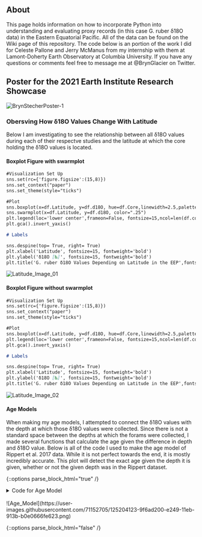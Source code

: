 ## About

This page holds information on how to incorporate Python into understanding and evaluating proxy records (in this case G. ruber δ18O data) in the Eastern Equatorial Pacific. All of the data can be found on the Wiki page of this repository. The code below is an portion of the work I did for Celeste Pallone and Jerry McManus from my internship with them at Lamont-Doherty Earth Observatory at Columbia University. If you have any questions or comments feel free to message me at @BrynGlacier on Twitter. 

## Poster for the 2021 Earth Institute Research Showcase

![BrynStecherPoster-1](https://user-images.githubusercontent.com/71152705/125997845-2afb85be-8d8f-415f-abfc-697f54bdf44b.png)

### Obersving How δ18O Values Change With Latitude
Below I am investigating to see the relationship between all δ18O values during each of their respectve studies and the latitude at which the core holding the δ18O values is located. 
#### Boxplot Figure with swarmplot


```markdown
#Visualization Set Up
sns.set(rc={'figure.figsize':(15,8)})
sns.set_context("paper")
sns.set_theme(style="ticks")

#Plot
sns.boxplot(x=df.Latitude, y=df.d18O, hue=df.Core,linewidth=2.5,palette = 'coolwarm', dodge=False)
sns.swarmplot(x=df.Latitude, y=df.d18O, color=".25")
plt.legend(loc='lower center',frameon=False, fontsize=15,ncol=len(df.columns),bbox_to_anchor=(.5, -0.3))
plt.gca().invert_yaxis()

# Labels

sns.despine(top= True, right= True)
plt.xlabel('Latitude', fontsize=15, fontweight='bold') 
plt.ylabel('δ18O [‰]', fontsize=15, fontweight='bold')
plt.title('G. ruber δ18O Values Depending on Latitude in the EEP',fontsize=20, fontweight='bold')
```
![Latitude_Image_01](https://user-images.githubusercontent.com/71152705/125203094-eaceb180-e244-11eb-9ce0-ba0c5b9b4fa3.png)

#### Boxplot Figure without swarmplot
```markdown
#Visualization Set Up
sns.set(rc={'figure.figsize':(15,8)})
sns.set_context("paper")
sns.set_theme(style="ticks")

#Plot
sns.boxplot(x=df.Latitude, y=df.d18O, hue=df.Core,linewidth=2.5,palette = 'coolwarm', dodge=False)
plt.legend(loc='lower center',frameon=False, fontsize=15,ncol=len(df.columns),bbox_to_anchor=(.5, -0.3))
plt.gca().invert_yaxis()

# Labels

sns.despine(top= True, right= True)
plt.xlabel('Latitude', fontsize=15, fontweight='bold') 
plt.ylabel('δ18O [‰]', fontsize=15, fontweight='bold')
plt.title('G. ruber δ18O Values Depending on Latitude in the EEP',fontsize=20, fontweight='bold')
```
![Latitude_Image_02](https://user-images.githubusercontent.com/71152705/125203147-4dc04880-e245-11eb-9851-b256ceee9a56.png)

#### Age Models 
When making my age models, I attempted to connect the δ18O values with the depth at which those δ18O values were collected. Since there is not a standard space between the depths at which the forams were collected, I made several functions that calculate the age given the difference in depth and δ18O value. Below is all of the code I used to make the age model of Rippert et al. 2017 data. While it is not perfect towards the end, it is mostly incredibly accurate. This plot will detect the exact age given the depth it is given, whether or not the given depth was in the Rippert dataset. 

{::options parse_block_html="true" /}

<details>
  <summary markdown="span">Code for Age Model</summary>
  
  ```python
	# Depth - m
	# Age - ky BP
	# d18O - [per mil PDB] G.hexagonus

	df = pd.read_excel('odp1240age.xlsx') #download data 
	df.head()

	#find difference in depths for each sample collected
	d = df.CoreDepth
	XValNew = []
	for i in range(1, len(d)):
		XValNew.append(d[i]-d[i-1])

	#find difference in age for each sample collected
	y = df.Age
	YValNew = []
	for i in range(1, len(y)):
		YValNew.append(y[i]-y[i-1])

	#calculate slope
	Slope = np.divide(YValNew,XValNew)

	#finding y-intercept 
	B=[]
	for i in range(len(Slope)):
		B.append(y[i] - (Slope[i] * d[i]))

	n = [] #age this program is finding 

	i = np.arange(0.01, 30, 0.01) #depth of the Rippert et al. 2017 sample
		
		def n(i):
    if (0.01<=i<=0.25): 
        return Slope[0]*i + B[0]
    elif (0.25<i<=0.77):
        return Slope[1]*i + B[1]
    elif (0.77<i<=1.17):
        return Slope[2]*i + B[2]
    elif (1.17<i<=1.38):
        return Slope[3]*i + B[3]
    elif (1.38<i<=1.51):
        return Slope[4]*i + B[4]
    elif (1.51<i<=1.75):
        return Slope[5]*i + B[5]
    elif (1.75<i<=2.23):
        return Slope[6]*i + B[6]
    elif(2.23<i<=2.31):
        return Slope[7]*i + B[7]
    elif(2.31<i<=2.63):
        return Slope[8]*i + B[8]
    elif(2.63<i<=2.91):
        return Slope[9]*i + B[9]
    elif(2.91<i<=3.18):
        return Slope[10]*i + B[10]
    elif(3.18<i<=3.5):
        return Slope[11]*i + B[11]
    elif(3.5<i<=3.62):
        return Slope[12]*i + B[12]
    elif(3.62<i<=4.42):
        return Slope[13]*i + B[13]
    elif(4.42<i<=4.86):
        return Slope[14]*i + B[14]
    elif(4.86<i<=5.16):
        return Slope[15]*i + B[15]
    elif(5.16<i<=5.65):
        return Slope[16]*i + B[16]
    elif(5.65<i<=6.43):
        return Slope[17]*i + B[17] 
    elif(6.43<i<=7.59):
        return Slope[18]*i + B[18]
    elif(7.59<i<=9.81):
        return Slope[19]*i + B[19]
    elif(9.81<i<=10.21):
        return Slope[20]*i + B[20]
    elif(10.21<i<=10.91):
        return Slope[21]*i + B[21]
    elif(10.91<i<=11.39):
        return Slope[22]*i + B[22]
    elif(11.39<i<=12.71):
        return Slope[23]*i + B[23]
    elif(12.71<i<=13.74):
        return Slope[24]*i + B[24]
    elif(13.74<i<=14.09):
        return Slope[25]*i + B[25] 
    elif(14.09<i<=14.89):
        return Slope[26]*i + B[26]
    elif(14.89<i<=17.35):
        return Slope[27]*i + B[27]
    elif(17.35<i<=18.53):
        return Slope[28]*i + B[28]
    elif(18.53<i<=18.94):
        return Slope[29]*i + B[29]
    elif(18.94<i<=20.63):
        return Slope[30]*i + B[30]
    elif(20.63<i<=22.02):
        return Slope[31]*i + B[31]
    elif(22.02<i<=22.86):
        return Slope[32]*i + B[32]
    elif(22.86<i<=24.44):
        return Slope[33]*i + B[33]
    elif(24.44<i<=24.92):
        return Slope[34]*i + B[34]
    elif(24.92<i<=27.08):
        return Slope[35]*i + B[35]
    elif(27.08<i<=27.75):
        return Slope[36]*i + B[36]
    elif(27.75<i<=28.64):
        return Slope[37]*i + B[37]
    elif(28.64<i<=29.39):
        return Slope[38]*i + B[38]
	
	#Plot the function above
	#Visualization Set Up
sns.set(rc={'figure.figsize':(11.7,8.27)})
sns.set_context("paper")
sns.set_theme(style="ticks")
# Declaring the points for first line plot
X1 = df.CoreDepth
Y1 = df.Age #real age
#Plot
plt.plot(X1, Y1, label = "Age (Real)", linewidth=10) 
plt.plot(i, list(map(n, i)), linewidth=3, label = "Age (Calculated)") 
plt.xticks(fontsize=15) 
plt.yticks(fontsize=15) 
#Label
sns.despine(top= True, right= True)
plt.xlabel('Depth (m)', fontsize=15, fontweight='bold') 
plt.ylabel('Age (kyr BP)', fontsize=15, fontweight='bold')
plt.legend(loc='upper left', frameon=False, fontsize=15)
plt.title(' Age Model Comparison (Real Age vs. Calculated Age Model)', fontsize=20, fontweight='bold') 
plt.show()
  
  ```
	

</details>
<br/>
![Age_Model](https://user-images.githubusercontent.com/71152705/125204123-9f6ad200-e249-11eb-913b-b0e0666fe623.png) 

{::options parse_block_html="false" /}
